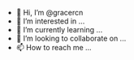 - 👋 Hi, I’m @gracercn
- 👀 I’m interested in ...
- 🌱 I’m currently learning ...
- 💞️ I’m looking to collaborate on ...
- 📫 How to reach me ...

<!---
gracercn/gracercn is a ✨ special ✨ repository because its `README.md` (this file) appears on your GitHub profile.
You can click the Preview link to take a look at your changes.
--->
